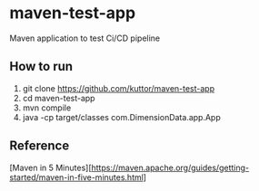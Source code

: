 # maven-test-app
Maven application to test Ci/CD pipeline

## How to run
1. git clone https://github.com/kuttor/maven-test-app
2. cd maven-test-app
3. mvn compile
4. java -cp target/classes com.DimensionData.app.App

## Reference
[Maven in 5 Minutes][https://maven.apache.org/guides/getting-started/maven-in-five-minutes.html]
